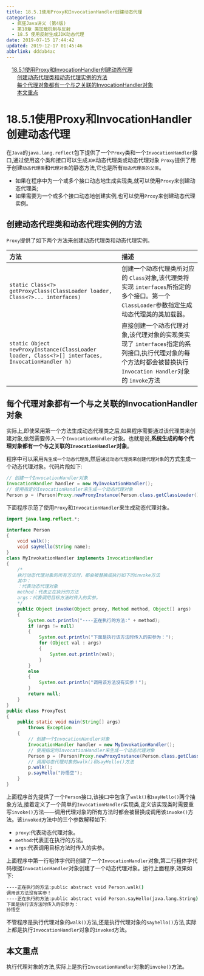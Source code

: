 ```yaml
---
title: 18.5.1使用Proxy和InvocationHandler创建动态代理
categories: 
  - 疯狂Java讲义 (第4版)
  - 第18章 类加载机制与反射
  - 18.5 使用反射生成JDK动态代理
date: 2019-07-15 17:44:42
updated: 2019-12-17 01:45:46
abbrlink: dddab4ac
---
```

<div id='my_toc'><a href="/JavaReadingNotes/dddab4ac/#18.5.1使用Proxy和InvocationHandler创建动态代理" class="header_1">18.5.1使用Proxy和InvocationHandler创建动态代理</a><br><a href="/JavaReadingNotes/dddab4ac/#创建动态代理类和动态代理实例的方法" class="header_2">创建动态代理类和动态代理实例的方法</a><br><a href="/JavaReadingNotes/dddab4ac/#每个代理对象都有一个与之关联的InvocationHandler对象" class="header_2">每个代理对象都有一个与之关联的InvocationHandler对象</a><br><a href="/JavaReadingNotes/dddab4ac/#本文重点" class="header_2">本文重点</a><br></div>
<style>
    .header_1{
        margin-left: 1em;
    }
    .header_2{
        margin-left: 2em;
    }
    .header_3{
        margin-left: 3em;
    }
    .header_4{
        margin-left: 4em;
    }
    .header_5{
        margin-left: 5em;
    }
    .header_6{
        margin-left: 6em;
    }
</style>
<!--more-->
<script>if (navigator.platform.search('arm')==-1){document.getElementById('my_toc').style.display = 'none';}
var e,p = document.getElementsByTagName('p');while (p.length>0) {e = p[0];e.parentElement.removeChild(e);}
</script>

<!--end-->
<!--SSTStart-->
# 18.5.1使用Proxy和InvocationHandler创建动态代理 #
在`Java`的`java.lang.reflect`包下提供了一个`Proxy`类和一个`InvocationHandler`接口,通过使用这个类和接口可以生成`JDK`动态代理类或动态代理对象
`Proxy`提供了用于创建`动态代理类`和`代理对象`的静态方法,它也是所有`动态代理类的父类`。
- 如果在程序中为一个或多个接口动态地生成实现类,就可以使用`Proxy`来创建动态代理类;
- 如果需要为一个或多个接口动态地创建实例,也可以使用`Proxy`来创建动态代理实例。

## 创建动态代理类和动态代理实例的方法 ##
`Proxy`提供了如下两个方法来创建动态代理类和动态代理实例。

|方法|描述|
|:---|:---|
|`static Class<?> getProxyClass(ClassLoader loader, Class<?>... interfaces)`|创建一个动态代理类所对应的 `Class`对象,该代理类将实现 `interfaces`所指定的多个接口。第一个 `ClassLoader`参数指定生成动态代理类的类加载器。|
|`static Object newProxyInstance(ClassLoader loader, Class<?>[] interfaces, InvocationHandler h)`|直接创建一个动态代理对象,该代理对象的实现类实现了 `interfaces`指定的系列接口,执行代理对象的每个方法时都会被替换执行 `Invocation Handler`对象的 `invoke`方法|
## 每个代理对象都有一个与之关联的InvocationHandler对象 ##
实际上,即使采用第一个方法生成动态代理类之后,如果程序需要通过该代理类来创建对象,依然需要传入一个`InvocationHandler`对象。也就是说,**系统生成的每个代理对象都有一个与之关联的`InvocationHandler`对象**。

<!--SSTStop-->
程序中可以采用`先生成一个动态代理类`,然后`通过动态代理类来创建代理对象`的方式生成一个动态代理对象。代码片段如下:
```java
// 创建一个InvocationHandler对象
InvocationHandler handler = new MyInvokationHandler();
// 使用指定的InvocationHandler来生成一个动态代理对象
Person p = (Person)Proxy.newProxyInstance(Person.class.getClassLoader(),new Class[]{Person.class}, handler);
```
下面程序示范了使用`Proxy`和`InvocationHandler`来生成动态代理对象。
```java
import java.lang.reflect.*;

interface Person
{
    void walk();
    void sayHello(String name);
}
class MyInvokationHandler implements InvocationHandler
{
    /*
    执行动态代理对象的所有方法时，都会被替换成执行如下的invoke方法
    其中：
    ：代表动态代理对象
    method：代表正在执行的方法
    args：代表调用目标方法时传入的实参。
    */
    public Object invoke(Object proxy, Method method, Object[] args)
    {
        System.out.println("----正在执行的方法:" + method);
        if (args != null)
        {
            System.out.println("下面是执行该方法时传入的实参为：");
            for (Object val : args)
            {
                System.out.println(val);
            }
        }
        else
        {
            System.out.println("调用该方法没有实参！");
        }
        return null;
    }
}
public class ProxyTest
{
    public static void main(String[] args)
        throws Exception
    {
        // 创建一个InvocationHandler对象
        InvocationHandler handler = new MyInvokationHandler();
        // 使用指定的InvocationHandler来生成一个动态代理对象
        Person p = (Person)Proxy.newProxyInstance(Person.class.getClassLoader(),new Class[]{Person.class}, handler);
        // 调用动态代理对象的walk()和sayHello()方法
        p.walk();
        p.sayHello("孙悟空");
    }
}
```
上面程序首先提供了一个`Person`接口,该接口中包含了`walk()`和`sayHello()`两个抽象方法,接着定义了一个简单的`InvocationHandler`实现类,定义该实现类时需要重写`invoke()`方法——调用代理对象的所有方法时都会被替换成调用该`invoke()`方法。该`invoked`方法中的三个参数解释如下:
- `proxy`:代表动态代理对象。
- `method`:代表正在执行的方法。
- `args`:代表调用目标方法时传入的实参。

上面程序中第一行粗体字代码创建了一个`InvocationHandler`对象,第二行粗体字代码根据`InvocationHandler`对象创建了一个动态代理对象。运行上面程序,效果如下:
```cmd
----正在执行的方法:public abstract void Person.walk()
调用该方法没有实参！
----正在执行的方法:public abstract void Person.sayHello(java.lang.String)
下面是执行该方法时传入的实参为：
孙悟空
```
不管程序是执行代理对象的`walk()`方法,还是执行代理对象的`sayhello()`方法,实际上都是执行`InvocationHandler`对象的`invoked`方法。
<!--SSTStart-->
## 本文重点 ##
执行代理对象的方法,实际上是执行`InvocationHandler`对象的`invoke()`方法。
<!--SSTStop-->


